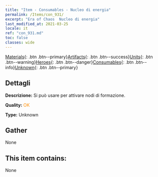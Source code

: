 ```yaml
---
title: "Item - Consumables - Nucleo di energia"
permalink: /Items/con_931/
excerpt: "Era of Chaos  Nucleo di energia"
last_modified_at: 2021-03-25
locale: it
ref: "con_931.md"
toc: false
classes: wide
---
```

 [Materials](/it/Items/){: .btn .btn--primary}[Artifacts](/it/Items/Artifacts/){: .btn .btn--success}[Units](/it/Items/Units/){: .btn .btn--warning}[Heroes](/it/Items/Heroes/){: .btn .btn--danger}[Consumables](/it/Items/Consumables/){: .btn .btn--info}[Unknown](/it/Items/Unknown/){: .btn .btn--primary}

## Dettagli
 **Descrizione:** Si può usare per attivare nodi di formazione.

 **Quality:** <span style="color: #FF8C00">OK</span>

 **Type:** Unknown

## Gather

  None

## This item contains:

  None

